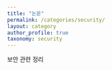 ```yaml
---
title: "논문"
permalink: /categories/security/
layout: category
author_profile: true
taxonomy: security
---
```


보안 관련 정리